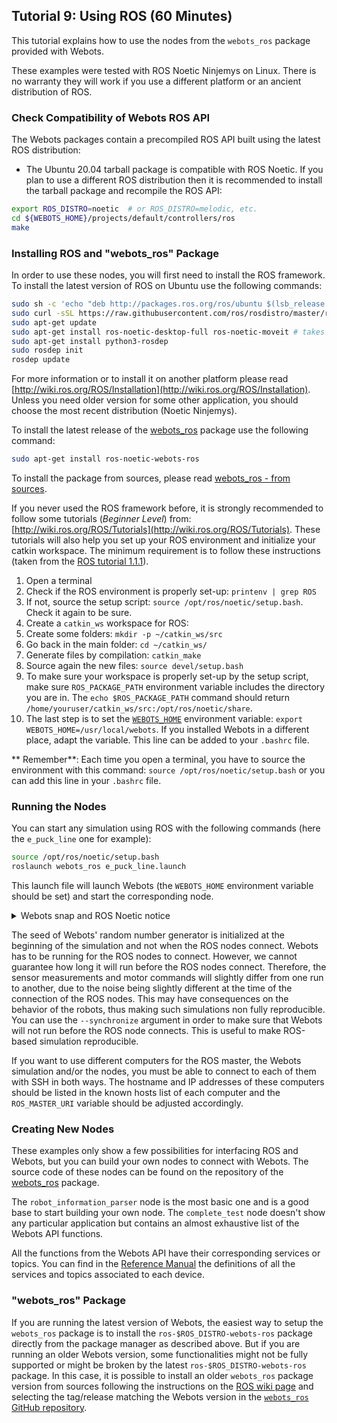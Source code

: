 ## Tutorial 9: Using ROS (60 Minutes)

This tutorial explains how to use the nodes from the `webots_ros` package provided with Webots.

These examples were tested with ROS Noetic Ninjemys on Linux.
There is no warranty they will work if you use a different platform or an ancient distribution of ROS.

### Check Compatibility of Webots ROS API

The Webots packages contain a precompiled ROS API built using the latest ROS distribution:
- The Ubuntu 20.04 tarball package is compatible with ROS Noetic.
If you plan to use a different ROS distribution then it is recommended to install the tarball package and recompile the ROS API:

```sh
export ROS_DISTRO=noetic  # or ROS_DISTRO=melodic, etc.
cd ${WEBOTS_HOME}/projects/default/controllers/ros
make
```

### Installing ROS and "webots\_ros" Package

In order to use these nodes, you will first need to install the ROS framework.
To install the latest version of ROS on Ubuntu use the following commands:

```sh
sudo sh -c 'echo "deb http://packages.ros.org/ros/ubuntu $(lsb_release -sc) main" > /etc/apt/sources.list.d/ros-latest.list'
sudo curl -sSL https://raw.githubusercontent.com/ros/rosdistro/master/ros.key -o /usr/share/keyrings/ros-archive-keyring.gpg
sudo apt-get update
sudo apt-get install ros-noetic-desktop-full ros-noetic-moveit # takes time, get a coffee :)
sudo apt-get install python3-rosdep
sudo rosdep init
rosdep update
```

For more information or to install it on another platform please read [http://wiki.ros.org/ROS/Installation](http://wiki.ros.org/ROS/Installation).
Unless you need older version for some other application, you should choose the most recent distribution (Noetic Ninjemys).

To install the latest release of the [webots\_ros](http://wiki.ros.org/webots_ros) package use the following command:
```sh
sudo apt-get install ros-noetic-webots-ros
```

To install the package from sources, please read [webots\_ros - from sources](https://wiki.ros.org/webots_ros#From_Sources).

If you never used the ROS framework before, it is strongly recommended to follow some tutorials (_Beginner Level_) from: [http://wiki.ros.org/ROS/Tutorials](http://wiki.ros.org/ROS/Tutorials).
These tutorials will also help you set up your ROS environment and initialize your catkin workspace.
The minimum requirement is to follow these instructions (taken from the [ROS tutorial 1.1.1](http://wiki.ros.org/ROS/Tutorials/InstallingandConfiguringROSEnvironment)).
1. Open a terminal
2. Check if the ROS environment is properly set-up: `printenv | grep ROS`
3. If not, source the setup script: `source /opt/ros/noetic/setup.bash`. Check it again to be sure.
4. Create a `catkin_ws` workspace for ROS:
  1. Create some folders: `mkdir -p ~/catkin_ws/src`
  2. Go back in the main folder: `cd ~/catkin_ws/`
  3. Generate files by compilation: `catkin_make`
  4. Source again the new files: `source devel/setup.bash`
5. To make sure your workspace is properly set-up by the setup script, make sure `ROS_PACKAGE_PATH` environment variable includes the directory you are in. The `echo $ROS_PACKAGE_PATH` command should return `/home/youruser/catkin_ws/src:/opt/ros/noetic/share`.
6. The last step is to set the [`WEBOTS_HOME`](https://cyberbotics.com/doc/guide/compiling-controllers-in-a-terminal) environment variable: `export WEBOTS_HOME=/usr/local/webots`. If you installed Webots in a different place, adapt the variable. This line can be added to your `.bashrc` file.

** Remember**: Each time you open a terminal, you have to source the environment with this command: `source /opt/ros/noetic/setup.bash` or you can add this line in your `.bashrc` file.

### Running the Nodes

You can start any simulation using ROS with the following commands (here the `e_puck_line` one for example):

```sh
source /opt/ros/noetic/setup.bash
roslaunch webots_ros e_puck_line.launch
```
This launch file will launch Webots (the `WEBOTS_HOME` environment variable should be set) and start the corresponding node.

<details>
<summary>Webots snap and ROS Noetic notice</summary>

If Webots is installed as a snap package you need to append the `${WEBOTS_HOME}/projects/default/controllers/ros/lib/ros` path to the `LD_LIBRARY_PATH` environment variable:

```sh
export WEBOTS_HOME=/snap/webots/current/usr/share/webots
source /opt/ros/noetic/local_setup.bash
export LD_LIBRARY_PATH=${LD_LIBRARY_PATH}:${WEBOTS_HOME}/projects/default/controllers/ros/lib/ros
```

This is specific to the Webots snap package and ROS Noetic.

</details>

The seed of Webots' random number generator is initialized at the beginning of the simulation and not when the ROS nodes connect.
Webots has to be running for the ROS nodes to connect.
However, we cannot guarantee how long it will run before the ROS nodes connect.
Therefore, the sensor measurements and motor commands will slightly differ from one run to another, due to the noise being slightly different at the time of the connection of the ROS nodes.
This may have consequences on the behavior of the robots, thus making such simulations non fully reproducible.
You can use the `--synchronize` argument in order to make sure that Webots will not run before the ROS node connects.
This is useful to make ROS-based simulation reproducible.

If you want to use different computers for the ROS master, the Webots simulation and/or the nodes, you must be able to connect to each of them with SSH in both ways.
The hostname and IP addresses of these computers should be listed in the known hosts list of each computer and the `ROS_MASTER_URI` variable should be adjusted accordingly.

### Creating New Nodes

These examples only show a few possibilities for interfacing ROS and Webots, but you can build your own nodes to connect with Webots.
The source code of these nodes can be found on the repository of the [webots\_ros](https://github.com/cyberbotics/webots\_ros) package.

The `robot_information_parser` node is the most basic one and is a good base to start building your own node.
The `complete_test` node doesn't show any particular application but contains an almost exhaustive list of the Webots API functions.

All the functions from the Webots API have their corresponding services or topics.
You can find in the [Reference Manual](../reference/nodes-and-api-functions.md) the definitions of all the services and topics associated to each device.

### "webots\_ros" Package

If you are running the latest version of Webots, the easiest way to setup the `webots_ros` package is to install the `ros-$ROS_DISTRO-webots-ros` package directly from the package manager as described above.
But if you are running an older Webots version, some functionalities might not be fully supported or might be broken by the latest `ros-$ROS_DISTRO-webots-ros` package.
In this case, it is possible to install an older `webots_ros` package version from sources following the instructions on the [ROS wiki page](http://wiki.ros.org/webots_ros#From_Sources) and selecting the tag/release matching the Webots version in the [`webots_ros` GitHub repository](https://github.com/cyberbotics/webots_ros/releases).
